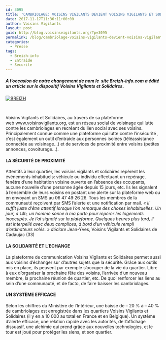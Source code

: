 ```yaml
---
id: 3095
title: 'CAMBRIOLAGE: VOISINS VIGILANTS DEVIENT VOISINS VIGILANTS ET SOLIDAIRES'
date: 2017-11-17T11:36:11+00:00
author: Voisins Vigilants
layout: post
guid: http://blog.voisinsvigilants.org/?p=3095
permalink: /blog/cambriolage-voisins-vigilants-devient-voisins-vigilants-solidaires/
categories:
  - Presse
tags:
  - Breizh-info
  - Entraide
  - Securite
---
```

##### A l&rsquo;occasion de notre changement de nom le  site Breizh-info.com a édité un article sur le dispositif Voisins Vigilants et Solidaires.

[<img class="aligncenter size-full wp-image-1645" src="./../../images/2017/11/BREIZH.jpg" alt="BREIZH" />](./../../images/2017/11/BREIZH.jpg)

&nbsp;

Voisins Vigilants et Solidaires, au travers de sa plateforme web <a href="http://www.voisinsvigilants.org/" target="_blank" data-wpel-link="external">www.voisinsvigilants.org</a>, est un réseau social de voisinage qui lutte contre les cambriolages en recréant du lien social avec ses voisins. Principalement connue comme une plateforme qui lutte contre l’insécurité , c’est également un outil d’entraide aux personnes isolées (téléassistance connectée au voisinage…) et de services de proximité entre voisins (petites annonces, covoiturage…).

#### LA SÉCURITÉ DE PROXIMITÉ

Attentifs à leur quartier, les voisins vigilants et solidaires repèrent les événements inhabituels: véhicule ou individu effectuant un repérage, fenêtre d’une habitation voisine ouverte en l’absence des occupants, aucune nouvelle d’une personne âgée depuis 15 jours, etc. Ils les signalent à l’ensemble de leurs voisins en postant une alerte sur la plateforme web ou en envoyant un SMS au 06 47 49 26 26. Tous les membres de la communauté reçoivent par SMS l’alerte et une notification par mail. _« Il suffit juste d’être attentif lorsque l’on remarque des choses inhabituelles. Un jour, à 14h, un homme sonne à ma porte pour repérer les logements inoccupés. Je l’ai signalé sur la plateforme. Quelques heures plus tard, il est interpellé avec deux complices, à bord d’un véhicule rempli d’ordinateurs volés. » déclare_ Jean-Yves, Voisins Vigilants et Solidaires de Cadaujac (33)

#### LA SOLIDARITÉ ET L&rsquo;ECHANGE

La plateforme de communication Voisins Vigilants et Solidaires permet aussi aux voisins d’échanger sur d’autres sujets que la sécurité. Grâce aux outils mis en place, ils peuvent par exemple s’occuper de la vie du quartier. Libre à eux d’organiser la prochaine fête des voisins, l’arrivée d’un nouveau membre, la prochaine réunion de quartier, etc. De quoi renforcer les liens au sein d’une communauté, et de facto, de faire baisser les cambriolages.

#### UN SYSTÈME EFFICACE

Selon les chiffres du Ministère de l’Intérieur, une baisse de – 20 % à – 40 % de cambriolages est enregistrée dans les quartiers Voisins Vigilants et Solidaires (il y en a 10 000 au total en France et en Belgique). Un système d’alerte efficace, une relation rapide avec les autorités, de l’affichage dissuasif, une alchimie qui prend grâce aux nouvelles technologies, et le tour est joué pour protéger les siens, et son quartier.
